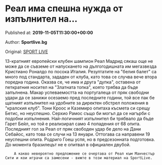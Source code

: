 
# Реал има спешна нужда от изпълнител на...

Published at: **2019-11-05T11:30:00+00:00**

Author: **Sportlive.bg**

Original: [SPORT LIVE](https://www.sportlive.bg/worldfootball/spain/real-ima-speshna-nuzhda-ot-izpylnitel-na-1402868.html)

13-кратният европейски клубен шампион Реал Мадрид сякаш още не може да се съвземе от напускането на дългогодишната им мегазвезда Кристиано Роналдо по посока Италия. Резултатите на "белия балет" са много под стандарта, зададен от клуба, като това се случва вече втора поредна година.
Оказва се, че има и друга "дупка", оставена от петкратния носител на "Златната топка", която трябва да бъде запълнена. Макар успеваемостта на португалеца от пряк свободни удари да се занижи осезаемо пред последните години, той все пак бе щатният изпълнител на удобните за директен обстрел положения в "кралския клуб".
Тони Кроос и Каземиро опитаха късмета си срещу Бетис, но неуспешно. Серхио Рамос също би могъл да се нагърби с подобни изпълнения. Най-логичният изпълнител би трябвало да бъде Гарет Бейл, но той е реализирал само 4 попадения от 68 опита. Последният гол за Реал от пряк свободен удар бе дело на Дани Себайос, като това се случи на 13 януари. Оттогава са направени 19 неуспешни опита. Родриго Гоеш успя, но в предсезонната подготовка. До момента бразилецът не е опитвал в официален двубой.

        А какво невероятно предложение се очертава от Реал към Манчестър Сити и кои играчи са замесени - вижте в този материал на SportLive.
      
